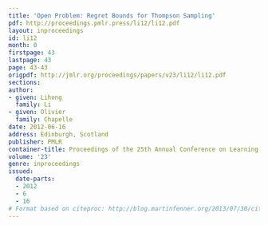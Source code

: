 ```yaml
---
title: 'Open Problem: Regret Bounds for Thompson Sampling'
pdf: http://proceedings.pmlr.press/li12/li12.pdf
layout: inproceedings
id: li12
month: 0
firstpage: 43
lastpage: 43
page: 43-43
origpdf: http://jmlr.org/proceedings/papers/v23/li12/li12.pdf
sections: 
author:
- given: Lihong
  family: Li
- given: Olivier
  family: Chapelle
date: 2012-06-16
address: Edinburgh, Scotland
publisher: PMLR
container-title: Proceedings of the 25th Annual Conference on Learning Theory
volume: '23'
genre: inproceedings
issued:
  date-parts:
  - 2012
  - 6
  - 16
# Format based on citeproc: http://blog.martinfenner.org/2013/07/30/citeproc-yaml-for-bibliographies/
---
```

